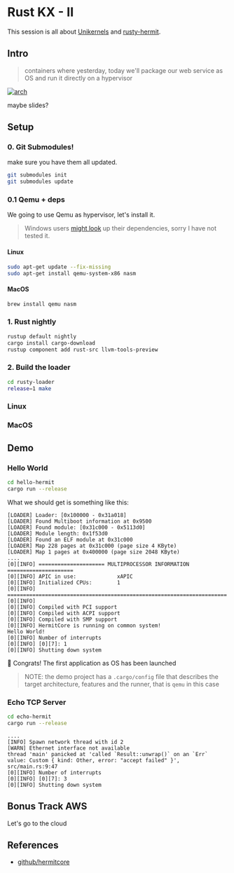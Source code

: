 # Rust KX - II

This session is all about [Unikernels][1] and [rusty-hermit][2].

## Intro

> containers where yesterday, today we'll package our web service as OS and run it directly on a hypervisor

[![arch](https://rust-osdev.com/showcase/rusty-hermit/libos.png)][2]

maybe slides?

## Setup

### 0. Git Submodules!

make sure you have them all updated.

```sh
git submodules init
git submodules update
```

### 0.1 Qemu + deps

We going to use Qemu as hypervisor, let's install it.

> Windows users [might look](https://github.com/hermitcore/rusty-loader/blob/master/.github/workflows/build.yml#L52) up their dependencies, sorry I have not tested it.

#### Linux

```sh
sudo apt-get update --fix-missing 
sudo apt-get install qemu-system-x86 nasm
```

#### MacOS

```sh
brew install qemu nasm
```

### 1. Rust nightly

```sh
rustup default nightly
cargo install cargo-download
rustup component add rust-src llvm-tools-preview
```

### 2. Build the loader

```sh
cd rusty-loader
release=1 make
```

### Linux

### MacOS

## Demo

### Hello World

```sh
cd hello-hermit
cargo run --release
```

What we should get is something like this:

```plain
[LOADER] Loader: [0x100000 - 0x31a018]
[LOADER] Found Multiboot information at 0x9500
[LOADER] Found module: [0x31c000 - 0x5113d0]
[LOADER] Module length: 0x1f53d0
[LOADER] Found an ELF module at 0x31c000
[LOADER] Map 228 pages at 0x31c000 (page size 4 KByte)
[LOADER] Map 1 pages at 0x400000 (page size 2048 KByte)
....
[0][INFO] ===================== MULTIPROCESSOR INFORMATION =====================
[0][INFO] APIC in use:             xAPIC
[0][INFO] Initialized CPUs:        1
[0][INFO] ======================================================================
[0][INFO]
[0][INFO] Compiled with PCI support
[0][INFO] Compiled with ACPI support
[0][INFO] Compiled with SMP support
[0][INFO] HermitCore is running on common system!
Hello World!
[0][INFO] Number of interrupts
[0][INFO] [0][7]: 1
[0][INFO] Shutting down system
```

🚀 Congrats! The first application as OS has been launched

> NOTE: the demo project has a `.cargo/config` file that describes the target architecture, features and the runner, that is `qemu` in this case

### Echo TCP Server

```sh
cd echo-hermit
cargo run --release
```

```plain
....
[INFO] Spawn network thread with id 2
[WARN] Ethernet interface not available
thread 'main' panicked at 'called `Result::unwrap()` on an `Err` value: Custom { kind: Other, error: "accept failed" }', src/main.rs:9:47
[0][INFO] Number of interrupts
[0][INFO] [0][7]: 3
[0][INFO] Shutting down system
```

## Bonus Track AWS

Let's go to the cloud

[1]: http://unikernel.org/
[2]: https://rust-osdev.com/showcase/rusty-hermit/

## References

- [github/hermitcore](https://github.com/hermitcore)